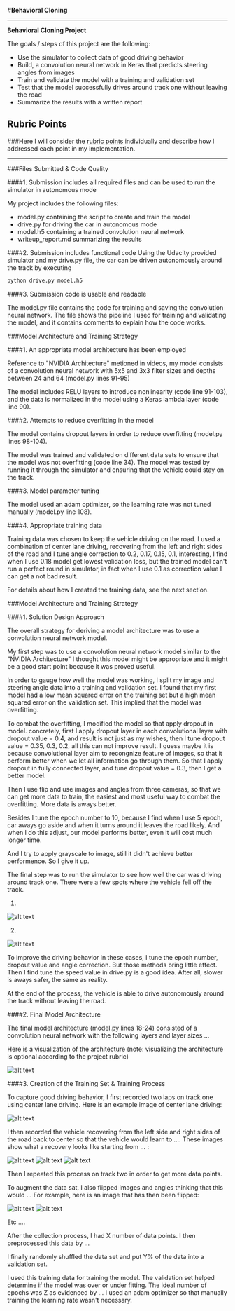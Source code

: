 #**Behavioral Cloning** 



---

**Behavioral Cloning Project**

The goals / steps of this project are the following:
* Use the simulator to collect data of good driving behavior
* Build, a convolution neural network in Keras that predicts steering angles from images
* Train and validate the model with a training and validation set
* Test that the model successfully drives around track one without leaving the road
* Summarize the results with a written report


[//]: # (Image References)

[image1]: ./examples/placeholder.png "Model Visualization"
[image2]: ./examples/placeholder.png "Grayscaling"
[image3]: ./examples/placeholder_small.png "Recovery Image"
[image4]: ./examples/placeholder_small.png "Recovery Image"
[image5]: ./examples/placeholder_small.png "Recovery Image"
[image6]: ./examples/placeholder_small.png "Normal Image"
[image7]: ./examples/placeholder_small.png "Flipped Image"

## Rubric Points
###Here I will consider the [rubric points](https://review.udacity.com/#!/rubrics/432/view) individually and describe how I addressed each point in my implementation.  

---
###Files Submitted & Code Quality

####1. Submission includes all required files and can be used to run the simulator in autonomous mode

My project includes the following files:
* model.py containing the script to create and train the model
* drive.py for driving the car in autonomous mode
* model.h5 containing a trained convolution neural network 
* writeup_report.md summarizing the results

####2. Submission includes functional code
Using the Udacity provided simulator and my drive.py file, the car can be driven autonomously around the track by executing 
```sh
python drive.py model.h5
```

####3. Submission code is usable and readable

The model.py file contains the code for training and saving the convolution neural network. The file shows the pipeline I used for training and validating the model, and it contains comments to explain how the code works.

###Model Architecture and Training Strategy

####1. An appropriate model architecture has been employed

Reference to "NVIDIA Architecture" metioned in videos, my model consists of a convolution neural network with 5x5 and 3x3 filter sizes and depths between 24 and 64 (model.py lines 91-95) 

The model includes RELU layers to introduce nonlinearity (code line 91-103), and the data is normalized in the model using a Keras lambda layer (code line 90). 

####2. Attempts to reduce overfitting in the model

The model contains dropout layers in order to reduce overfitting (model.py lines 98-104). 

The model was trained and validated on different data sets to ensure that the model was not overfitting (code line 34). The model was tested by running it through the simulator and ensuring that the vehicle could stay on the track.

####3. Model parameter tuning

The model used an adam optimizer, so the learning rate was not tuned manually (model.py line 108).

####4. Appropriate training data

Training data was chosen to keep the vehicle driving on the road. I used a combination of center lane driving, recovering from the left and right sides of the road and I tune angle correction to 0.2, 0.17, 0.15, 0.1, interesting, I find when I use 0.18 model get lowest validation loss, but the trained model can't run a perfect round in simulator, in fact when I use 0.1 as correction value I can get a not bad result.

For details about how I created the training data, see the next section. 

###Model Architecture and Training Strategy

####1. Solution Design Approach

The overall strategy for deriving a model architecture was to use a convolution neural network model.

My first step was to use a convolution neural network model similar to the "NVIDIA Architecture" I thought this model might be appropriate and it might be a good start point because it was proved useful.

In order to gauge how well the model was working, I split my image and steering angle data into a training and validation set. I found that my first model had a low mean squared error on the training set but a high mean squared error on the validation set. This implied that the model was overfitting. 

To combat the overfitting, I modified the model so that apply dropout in model. concretely, first I apply dropout layer in each convolutional layer with dropout value = 0.4, and result is not just as my wishes, then I tune dropout value = 0.35, 0.3, 0.2, all this can not improve result. I guess maybe it is because convolutional layer aim to recongnize feature of images, so that it perform better when we let all information go through them. So that I apply dropout in fully connected layer, and tune dropout value = 0.3, then I get a better model.

Then I use flip and use images and angles from three cameras, so that we can get more data to train, the easiest and most useful way to combat the overfitting. More data is aways better.

Besides I tune the epoch number to 10, because I find when I use 5 epoch, car aways go aside and when it turns around it leaves the road likely. And when I do this adjust, our model performs better, even it will cost much longer time.

And I try to apply grayscale to image, still it didn't achieve better performence. So I give it up.

The final step was to run the simulator to see how well the car was driving around track one. There were a few spots where the vehicle fell off the track. 

  1) 
  
![alt text][image1]
  
  2) 
  
 ![alt text][image1]

To improve the driving behavior in these cases, I tune the epoch number, dropout value and angle correction. But those methods bring little effect. Then I find tune the speed value in drive.py is a good idea. After all, slower is aways safer, the same as reality.

At the end of the process, the vehicle is able to drive autonomously around the track without leaving the road.

####2. Final Model Architecture

The final model architecture (model.py lines 18-24) consisted of a convolution neural network with the following layers and layer sizes ...

Here is a visualization of the architecture (note: visualizing the architecture is optional according to the project rubric)

![alt text][image1]

####3. Creation of the Training Set & Training Process

To capture good driving behavior, I first recorded two laps on track one using center lane driving. Here is an example image of center lane driving:

![alt text][image2]

I then recorded the vehicle recovering from the left side and right sides of the road back to center so that the vehicle would learn to .... These images show what a recovery looks like starting from ... :

![alt text][image3]
![alt text][image4]
![alt text][image5]

Then I repeated this process on track two in order to get more data points.

To augment the data sat, I also flipped images and angles thinking that this would ... For example, here is an image that has then been flipped:

![alt text][image6]
![alt text][image7]

Etc ....

After the collection process, I had X number of data points. I then preprocessed this data by ...


I finally randomly shuffled the data set and put Y% of the data into a validation set. 

I used this training data for training the model. The validation set helped determine if the model was over or under fitting. The ideal number of epochs was Z as evidenced by ... I used an adam optimizer so that manually training the learning rate wasn't necessary.
